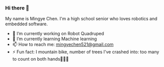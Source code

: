 ### Hi there 👋

My name is Mingye Chen. I'm a high school senior who loves robotics and embedded software. 

- 🔭 I’m currently working on Robot Quadruped
- 🌱 I’m currently learning Machine learning
- 📫 How to reach me: mingyechen521@gmail.com
- ⚡ Fun fact: I mountain bike, number of trees I've crashed into: too many to count on both hands🌳🚵🏻
